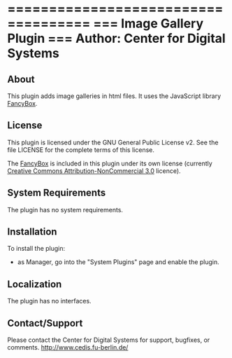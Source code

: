 ====================================
=== Image Gallery Plugin
=== Author: Center for Digital Systems 
====================================

About
-----
This plugin adds image galleries in html files. It uses the JavaScript library [FancyBox](http://fancyapps.com/fancybox/).

License
-------
This plugin is licensed under the GNU General Public License v2. See the file
LICENSE for the complete terms of this license.

The [FancyBox](http://fancyapps.com/fancybox/) is included in this plugin under its own
license (currently [Creative Commons Attribution-NonCommercial 3.0](http://creativecommons.org/licenses/by-nc/3.0/) licence).

System Requirements
-------------------
The plugin has no system requirements.

Installation
------------
To install the plugin:
 - as Manager, go into the "System Plugins" page and enable the plugin.

Localization
------------
The plugin has no interfaces.

Contact/Support
---------------
Please contact the Center for Digital Systems for support, bugfixes, or comments.
http://www.cedis.fu-berlin.de/

